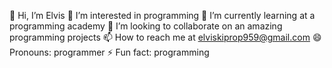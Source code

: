 👋 Hi, I’m Elvis 
👀 I’m interested in programming 
  🌱 I’m currently learning at a programming academy 
💞️ I’m looking to collaborate on an amazing programming projects 
📫 How to reach me at elviskiprop959@gmail.com
😄 Pronouns: programmer 
⚡ Fun fact: programming 
